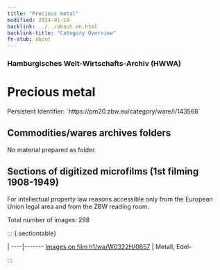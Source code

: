 ```yaml
---
title: "Precious metal"
modified: 2024-01-19
backlink: ../../about.en.html
backlink-title: "Category Overview"
fn-stub: about
---
```


### Hamburgisches Welt-Wirtschafts-Archiv (HWWA)

# Precious metal

<div class="hint">Persistent Identifier: `https://pm20.zbw.eu/category/ware/i/143568`</div>







## Commodities/wares archives folders





No material prepared as folder.



<a id="filmsections" />

## Sections of digitized microfilms (1st filming 1908-1949)

<p>For intellectual property law reasons accessible only from the European Union legal area and from the ZBW reading room.</p>



<p>Total number of images: 298</p>




::: {.sectiontable}

 | 
----|-------
<a class="btn" href="https://pm20.zbw.eu/film/h1/wa/W0322H/0657" rel="nofollow">Images on film h1/wa/W0322H/0657</a> | Metall, Edel-


:::
















